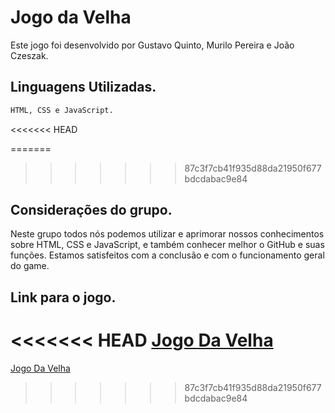 # Jogo da Velha

Este jogo foi desenvolvido por Gustavo Quinto, Murilo Pereira e João Czeszak.
## Linguagens Utilizadas.



```bash
HTML, CSS e JavaScript.
```
<<<<<<< HEAD

=======
>>>>>>> 87c3f7cb41f935d88da21950f677bdcdabac9e84
## Considerações do grupo.
Neste grupo todos nós podemos utilizar e aprimorar nossos conhecimentos sobre HTML, CSS e JavaScript, e também conhecer melhor o GitHub e suas funções. 
Estamos satisfeitos com a conclusão e com o funcionamento geral do game.

## Link para o jogo.
<<<<<<< HEAD
[Jogo Da Velha](https://jrczkk.github.io/JogoDaVelhajs/)
=======
[Jogo Da Velha](https://jrczkk.github.io/JogoDaVelhajs/)
>>>>>>> 87c3f7cb41f935d88da21950f677bdcdabac9e84

